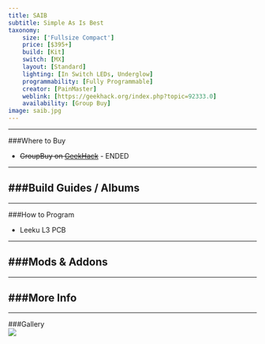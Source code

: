 ```yaml
---
title: SAIB
subtitle: Simple As Is Best
taxonomy:
    size: ['Fullsize Compact']
    price: [$395+]
    build: [Kit]
    switch: [MX]
    layout: [Standard]
    lighting: [In Switch LEDs, Underglow]
    programmability: [Fully Programmable]
    creator: [PainMaster]
    weblink: [https://geekhack.org/index.php?topic=92333.0]
    availability: [Group Buy]
image: saib.jpg
---
```


<a name="buy"></a>

---

###Where to Buy
- ~~GroupBuy on [GeekHack](https://geekhack.org/index.php?topic=92333.0)~~ - ENDED

<a name="albums"></a>

---

###Build Guides / Albums
-

<a name="program"></a>

---

###How to Program
- Leeku L3 PCB

<a name="mods"></a>

---

###Mods &amp; Addons
-

<a name="misc"></a>

---

###More Info
-

<a name="gallery"></a>

---

###Gallery  
![](.jpg)

